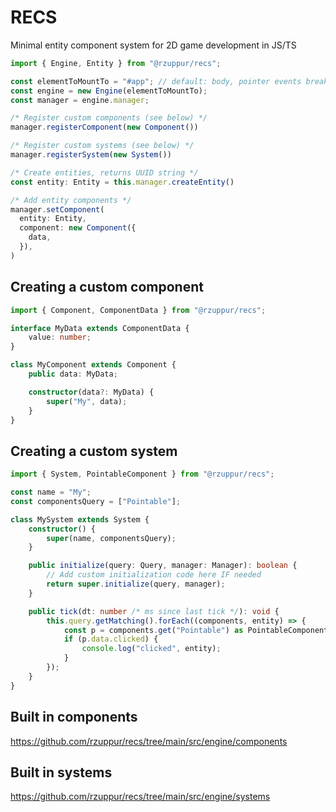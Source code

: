 # RECS
Minimal entity component system for 2D game development in JS/TS

```ts
import { Engine, Entity } from "@rzuppur/recs";

const elementToMountTo = "#app"; // default: body, pointer events break if page is scrolled
const engine = new Engine(elementToMountTo);
const manager = engine.manager;

/* Register custom components (see below) */
manager.registerComponent(new Component())

/* Register custom systems (see below) */
manager.registerSystem(new System())

/* Create entities, returns UUID string */
const entity: Entity = this.manager.createEntity()

/* Add entity components */
manager.setComponent(
  entity: Entity,
  component: new Component({
    data,
  }),
)
```

## Creating a custom component
```ts
import { Component, ComponentData } from "@rzuppur/recs";

interface MyData extends ComponentData {
    value: number;
}

class MyComponent extends Component {
    public data: MyData;

    constructor(data?: MyData) {
        super("My", data);
    }
}
```

## Creating a custom system
```ts
import { System, PointableComponent } from "@rzuppur/recs";

const name = "My";
const componentsQuery = ["Pointable"];

class MySystem extends System {
    constructor() {
        super(name, componentsQuery);
    }

    public initialize(query: Query, manager: Manager): boolean {
        // Add custom initialization code here IF needed
        return super.initialize(query, manager);
    }

    public tick(dt: number /* ms since last tick */): void {
        this.query.getMatching().forEach((components, entity) => {
            const p = components.get("Pointable") as PointableComponent;
            if (p.data.clicked) {
                console.log("clicked", entity);
            }
        });
    }
}
```

## Built in components
https://github.com/rzuppur/recs/tree/main/src/engine/components

## Built in systems
https://github.com/rzuppur/recs/tree/main/src/engine/systems
